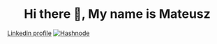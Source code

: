 <h1 align="center">Hi there 👋, My name is Mateusz</h1>

<a href="www.linkedin.com/in/mateusz-sojka-459982255">Linkedin profile</a>
<a href="www.linkedin.com/in/mateusz-sojka-459982255" align="center"><img src="https://img.shields.io/badge/Linkedin-2962FF?style=for-the-badge&logo=linkedin&logoColor=white" alt="Hashnode" /></a>

<!--
**MateuszSojkaCode/MateuszSojkaCode** is a ✨ _special_ ✨ repository because its `README.md` (this file) appears on your GitHub profile.

Here are some ideas to get you started:

- 🔭 I’m currently working on ...
- 🌱 I’m currently learning ...
- 👯 I’m looking to collaborate on ...
- 🤔 I’m looking for help with ...
- 💬 Ask me about ...
- 📫 How to reach me: ...
- 😄 Pronouns: ...
- ⚡ Fun fact: ...
-->
